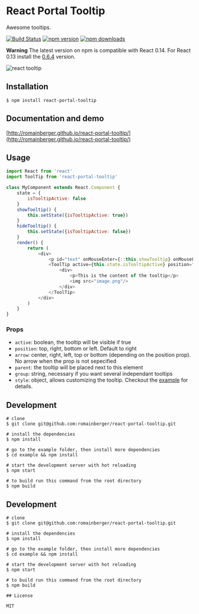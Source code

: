 # React Portal Tooltip 

Awesome tooltips.

[![Build Status](https://img.shields.io/travis/romainberger/react-portal-tooltip/master.svg?style=flat-square)](https://travis-ci.org/romainberger/react-portal-tooltip) [![npm version](https://img.shields.io/npm/v/react-portal-tooltip.svg?style=flat-square)](https://www.npmjs.com/package/react-portal-tooltip)
[![npm downloads](https://img.shields.io/npm/dm/react-portal-tooltip.svg?style=flat-square)](https://www.npmjs.com/package/react-portal-tooltip)

**Warning** The latest version on npm is compatible with React 0.14. For React 0.13 install the [0.6.4](https://github.com/romainberger/react-portal-tooltip/tree/v0.6.4) version.

![react tooltip](https://raw.githubusercontent.com/romainberger/react-portal-tooltip/master/react-portal-tooltip.gif)

## Installation

    $ npm install react-portal-tooltip

## Documentation and demo

[http://romainberger.github.io/react-portal-tooltip/](http://romainberger.github.io/react-portal-tooltip/)

## Usage

```javascript
import React from 'react'
import ToolTip from 'react-portal-tooltip'

class MyComponent extends React.Component {
    state = {
        isTooltipActive: false
    }
    showTooltip() {
        this.setState({isTooltipActive: true})
    }
    hideTooltip() {
        this.setState({isTooltipActive: false})
    }
    render() {
        return (
            <div>
                <p id="text" onMouseEnter={::this.showTooltip} onMouseLeave={::this.hideTooltip}>This is a cool component</p>
                <ToolTip active={this.state.isTooltipActive} position="top" arrow="center" parent="#text">
                    <div>
                        <p>This is the content of the tooltip</p>
                        <img src="image.png"/>
                    </div>
                </ToolTip>
            </div>
        )
    }
}
```

### Props

* `active`: boolean, the tooltip will be visible if true
* `position`: top, right, bottom or left. Default to right
* `arrow`: center, right, left, top or bottom (depending on the position prop). No arrow when the prop is not sepecified
* `parent`: the tooltip will be placed next to this element
* `group`: string, necessary if you want several independant tooltips
* `style`: object, allows customizing the tooltip. Checkout the [example](https://github.com/romainberger/react-portal-tooltip/blob/master/example/src/style.js) for details.

## Development

```shell
# clone
$ git clone git@github.com:romainberger/react-portal-tooltip.git

# install the dependencies
$ npm install

# go to the example folder, then install more dependencies
$ cd example && npm install

# start the development server with hot reloading
$ npm start

# to build run this command from the root directory
$ npm build
```

## Development

```shell
# clone
$ git clone git@github.com:romainberger/react-portal-tooltip.git

# install the dependencies
$ npm install

# go to the example folder, then install more dependencies
$ cd example && npm install

# start the development server with hot reloading
$ npm start

# to build run this command from the root directory
$ npm build

## License

MIT
